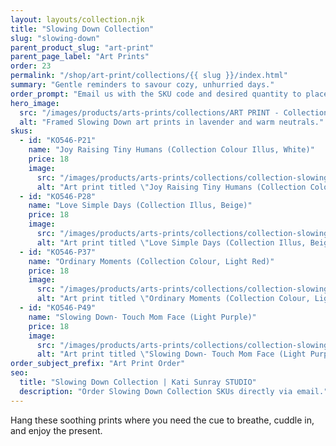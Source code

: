 ```yaml
---
layout: layouts/collection.njk
title: "Slowing Down Collection"
slug: "slowing-down"
parent_product_slug: "art-print"
parent_page_label: "Art Prints"
order: 23
permalink: "/shop/art-print/collections/{{ slug }}/index.html"
summary: "Gentle reminders to savour cozy, unhurried days."
order_prompt: "Email us with the SKU code and desired quantity to place your order."
hero_image:
  src: "/images/products/arts-prints/collections/ART PRINT - Collection ‘Slowing Down’.jpg"
  alt: "Framed Slowing Down art prints in lavender and warm neutrals."
skus:
  - id: "KO546-P21"
    name: "Joy Raising Tiny Humans (Collection Colour Illus, White)"
    price: 18
    image:
      src: "/images/products/arts-prints/collections/collection-slowing-down/KO546-P21_Art print 8.5x11_Collection Slowing Down_Joy Raising Tiny Humans - Collection Colour Illus - White.jpg"
      alt: "Art print titled \"Joy Raising Tiny Humans (Collection Colour Illus, White)\" from the Slowing Down Collection."
  - id: "KO546-P28"
    name: "Love Simple Days (Collection Illus, Beige)"
    price: 18
    image:
      src: "/images/products/arts-prints/collections/collection-slowing-down/KO546-P28_Art print 8.5x11_Collection Slowing Down_Love Simple Days - Collection Illus - Beige.jpg"
      alt: "Art print titled \"Love Simple Days (Collection Illus, Beige)\" from the Slowing Down Collection."
  - id: "KO546-P37"
    name: "Ordinary Moments (Collection Colour, Light Red)"
    price: 18
    image:
      src: "/images/products/arts-prints/collections/collection-slowing-down/KO546-P37_Art print 8.5x11_Collection Slowing Down_Ordinary Moments - Collection Colour - Light Red.jpg"
      alt: "Art print titled \"Ordinary Moments (Collection Colour, Light Red)\" from the Slowing Down Collection."
  - id: "KO546-P49"
    name: "Slowing Down- Touch Mom Face (Light Purple)"
    price: 18
    image:
      src: "/images/products/arts-prints/collections/collection-slowing-down/KO546-P49_Art print 8.5x11_Collection Slowing Down_Slowing down- touch mom face_light purple.jpg"
      alt: "Art print titled \"Slowing Down- Touch Mom Face (Light Purple)\" with light purple illustration."
order_subject_prefix: "Art Print Order"
seo:
  title: "Slowing Down Collection | Kati Sunray STUDIO"
  description: "Order Slowing Down Collection SKUs directly via email."
---
```


Hang these soothing prints where you need the cue to breathe, cuddle in, and enjoy the present.
